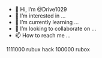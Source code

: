 - 👋 Hi, I’m @Drive1029
- 👀 I’m interested in ...
- 🌱 I’m currently learning ...
- 💞️ I’m looking to collaborate on ...
- 📫 How to reach me ...

<!---
Drive1029/Drive1029 is a ✨ special ✨ repository because its `README.md` (this file) appears on your GitHub profile.
You can click the Preview link to take a look at your changes.
--->
1111000 rubux
hack 100000 rubox

